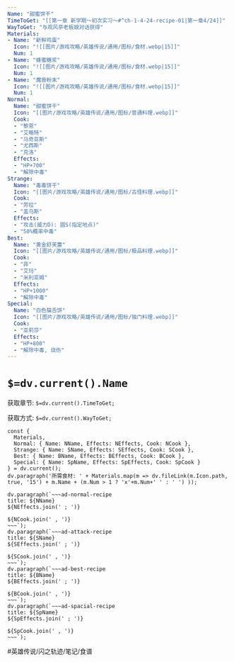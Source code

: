 ```yaml
---
Name: "甜蜜饼干"
TimeToGet: "[[第一章 新学期～初次实习～#^ch-1-4-24-recipe-01|第一章4/24]]"
WayToGet: "与观风亭老板娘对话获得"
Materials:
- Name: "新鲜鸡蛋"
  Icon: "![[图片/游戏攻略/英雄传说/通用/图标/食材.webp|15]]"
  Num: 1
- Name: "蜂蜜糖浆"
  Icon: "![[图片/游戏攻略/英雄传说/通用/图标/食材.webp|15]]"
  Num: 1
- Name: "魔兽粉末"
  Icon: "![[图片/游戏攻略/英雄传说/通用/图标/食材.webp|15]]"
  Num: 1
Normal:
  Name: "甜蜜饼干"
  Icon: "[[图片/游戏攻略/英雄传说/通用/图标/普通料理.webp]]"
  Cook: 
  - "黎恩"
  - "艾略特"
  - "马奇亚斯"
  - "尤西斯"
  - "克洛"
  Effects: 
  - "HP+700"
  - "解除中毒"
Strange:
  Name: "毒毒饼干"
  Icon: "[[图片/游戏攻略/英雄传说/通用/图标/古怪料理.webp]]"
  Cook: 
  - "劳拉"
  - "盖乌斯"
  Effects:
  - "攻击(威力D): 圆S(指定地点)"
  - "50%概率中毒"
Best:
  Name: "黄金舒芙蕾"
  Icon: "[[图片/游戏攻略/英雄传说/通用/图标/极品料理.webp]]"
  Cook: 
  - "菲"
  - "艾玛"
  - "米利亚姆"
  Effects:
  - "HP+1000"
  - "解除中毒"
Special:
  Name: "白色猫舌饼"
  Icon: "[[图片/游戏攻略/英雄传说/通用/图标/独门料理.webp]]"
  Cook: 
  - "亚莉莎"
  Effects:
  - "HP+800"
  - "解除中毒, 烧伤"
---
```

# `$=dv.current().Name`

获取章节: `$=dv.current().TimeToGet;`

获取方式: `$=dv.current().WayToGet;`
````dataviewjs
const { 
  Materials,
  Normal: { Name: NName, Effects: NEffects, Cook: NCook },
  Strange: { Name: SName, Effects: SEffects, Cook: SCook },
  Best: { Name: BName, Effects: BEffects, Cook: BCook },
  Special: { Name: SpName, Effects: SpEffects, Cook: SpCook }
} = dv.current();
dv.paragraph('所需食材: ' + Materials.map(m => dv.fileLink(m.Icon.path, true, '15') + m.Name + (m.Num > 1 ? 'x'+m.Num+' ' : ' ') ));

dv.paragraph(`~~~ad-normal-recipe
title: ${NName}
${NEffects.join(' ; ')}

${NCook.join(' , ')}
~~~`);
dv.paragraph(`~~~ad-attack-recipe
title: ${SName}
${SEffects.join(' ; ')}

${SCook.join(' , ')}
~~~`);
dv.paragraph(`~~~ad-best-recipe
title: ${BName}
${BEffects.join(' ; ')}

${BCook.join(' , ')}
~~~`);
dv.paragraph(`~~~ad-spacial-recipe
title: ${SpName}
${SpEffects.join(' ; ')}

${SpCook.join(' , ')}
~~~`);
````

#英雄传说/闪之轨迹/笔记/食谱 